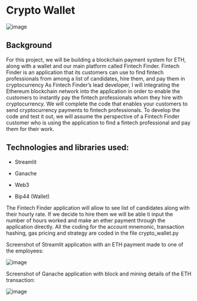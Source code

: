 # Crypto Wallet

![image](https://user-images.githubusercontent.com/98672852/178151104-3319c908-96dc-4148-9d08-8457e625ca07.png)

## Background
For this project, we will be building a blockchain payment system for ETH, along with a wallet and our main platform called Fintech Finder. Fintech Finder is an application that its customers can use to find fintech professionals from among a list of candidates, hire them, and pay them in cryptocurrency
As Fintech Finder’s lead developer, I will integrating the Ethereum blockchain network into the application in order to enable the customers to instantly pay the fintech professionals whom they hire with cryptocurrency.
We will complete the code that enables your customers to send cryptocurrency payments to fintech professionals. To develop the code and test it out, we will assume the perspective of a Fintech Finder customer who is using the application to find a fintech professional and pay them for their work.

## Technologies and libraries used: 

- Streamlit 

- Ganache

- Web3

- Bip44 (Wallet) 

The Fintech Finder application will allow to see list of candidates along with their hourly rate. If we decide to hire them we will be able ti input the number of hours worked and make an ether payment through the application directly. All the coding for the account mnemonic, transaction hashing, gas pricing and strategy are coded in the file crypto_wallet.py 

Screenshot of Streamlit application with an ETH payment made to one of the employees:

![image](https://user-images.githubusercontent.com/98672852/178151123-f8554adc-3d1e-46c6-bfa4-802f7798db59.png)

Screenshot of Ganache application with block and mining details of the ETH transaction:

![image](https://user-images.githubusercontent.com/98672852/178151131-b318fc92-9be9-4e0f-985f-393b4ffeb172.png)
